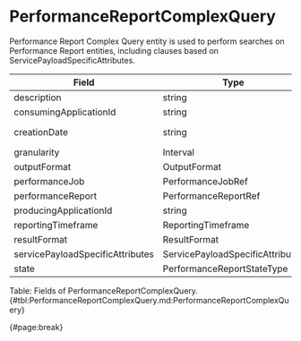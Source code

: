 <!--
    ATTENTION: This file was generated via gradle!
               Do NOT manually edit this file! Any such changes will be overwritten!
-->

# PerformanceReportComplexQuery

Performance Report Complex Query entity is used to perform  searches on Performance Report entities, including clauses based on ServicePayloadSpecificAttributes.

| Field | Type | Format | Required |
| ------- | ------- | ------- | --- |
| description | string | N/A | No |
| consumingApplicationId | string | N/A | No |
| creationDate | string | date-time | No |
| granularity | Interval | N/A | No |
| outputFormat | OutputFormat | N/A | No |
| performanceJob | PerformanceJobRef | N/A | No |
| performanceReport | PerformanceReportRef | N/A | No |
| producingApplicationId | string | N/A | No |
| reportingTimeframe | ReportingTimeframe | N/A | No |
| resultFormat | ResultFormat | N/A | No |
| servicePayloadSpecificAttributes | ServicePayloadSpecificAttributes | N/A | No |
| state | PerformanceReportStateType | N/A | No |

Table: Fields of PerformanceReportComplexQuery. {#tbl:PerformanceReportComplexQuery.md:PerformanceReportComplexQuery}

{#page:break}
